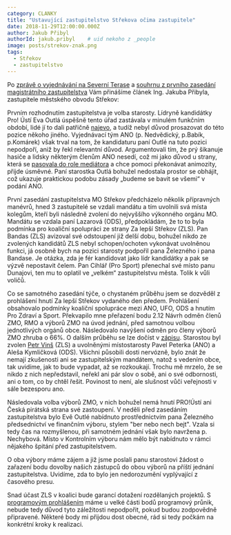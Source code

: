 ```yaml
---
category: CLANKY
title: "Ustavující zastupitelstvo Střekova očima zastupitele"
date: 2018-11-29T12:00:00.000Z
author: Jakub Přibyl
authorId: jakub.pribyl    # uid nekoho z _people
image: posts/strekov-znak.png
tags:
  - Střekov
  - zastupitelstvo
---
```


Po [zprávě o vyjednávání na Severní Terase](https://usti.pirati.cz/aktuality/beutelova-vyjednavani.html) a [souhrnu z prvního zasedání magistrátního zastupitelstva](https://usti.pirati.cz/aktuality/1-zasedani-zastupitelstva.html) Vám přinášíme článek Ing. Jakuba Přibyla, zastupitele městského obvodu Střekov:

Prvním rozhodnutím zastupitelstva je volba starosty. Lídryně kandidátky Pro! Ústí Eva Outlá úspěšně tento úřad zastávala v minulém funkčním období, lidé jí to dali patřičně [najevo](https://www.volby.cz/pls/kv2018/kv111111?xjazyk=CZ&xid=1&xdz=5&xnumnuts=4207&xobec=502316&xstrana=529&xstat=0&xvyber=0), a tudíž nebyl důvod prosazovat do této pozice někoho jiného. Vyjednávací tým ANO (p. Nedvědický, p.Babík, p.Komárek) však trval na tom, že kandidaturu paní Outlé na tuto pozici nepodpoří, aniž by řekl relevantní důvod. Argumentovali tím, že prý šikanuje hasiče a lidsky některým členům ANO nesedí, což mi jako důvod u strany, která se [pasovala do role mediátora](https://www.facebook.com/notes/ano-tohle-je-%C3%BAst%C3%AD-nad-labem/vyj%C3%A1d%C5%99en%C3%AD-oblastn%C3%AD-p%C5%99edsedkyn%C4%9B-ano-k-povolebn%C3%AD-situaci-v-%C3%BAst%C3%AD-nad-labem/2095616987125149/) a chce pomoci překonávat animozity, přijde úsměvné. Paní starostka Outlá bohužel nedostala prostor se obhájit, což ukazuje praktickou podobu zásady „budeme se bavit se všemi“ v podání ANO.

První zasedání zastupitelstva MO Střekov předcházelo několik přípravných manévrů, hned 3 zastupitelé se vzdali mandátu a tím uvolnili svá místa kolegům, kteří byli následně zvolení do nejvyššího výkonného orgánu MO. Mandátu se vzdala paní Lazarová (ODS), předpokládám, že to to byla podmínka pro koaliční spolupráci ze strany Za lepší Střekov (ZLS). Pan Bandas (ZLS) avizoval své odstoupení již delší dobu, bohužel nikdo ze zvolených kandidátů ZLS nebyl schopen/ochoten vykonávat uvolněnou funkci, já osobně bych na pozici starosty podpořil pana Železného i pana Bandase. Je otázka, zda je fér kandidovat jako lídr kandidátky a pak se výzvě nepostavit čelem. Pan Cihlář (Pro Sport) přenechal své místo panu Dunajovi, ten mu to oplatil ve „velkém“ zastupitelstvu města. Tolik k vůli voličů.

Co se samotného zasedání týče, o chystaném průběhu jsem se dozvěděl z prohlášení hnutí Za lepší Střekov vydaného den předem. Prohlášení obsahovalo podmínky koaliční spolupráce mezi ANO, UFO, ODS a hnutím Pro Zdraví a Sport.
Překvapilo mne přeřazení bodu 2.12 Návrh odměn členů ZMO, RMO a výborů ZMO na úvod jednání, před samotnou volbou jednotlivých orgánů obce. Následovalo navýšení odměn pro členy výborů ZMO zhruba o 66%. O dalším průběhu se lze dočíst v [zápisu](https://www.strekov.cz/files/cz/zastupitelstvo/zapisy-zasedani-zmo/zapis-1-ustanovujici-zmo-5-11-2018-final-anonymizovany.pdf).
Starostou byl zvolen [Petr Vinš](https://hlidacipes.org/ustecka-kultura-nakupuje-it-sluzby-urovni-7-tridy-prevod-dokumentu-pdf-za-sest-stovek/) (ZLS) a uvolněnými místostarosty Pavel Peterka (ANO) a Aleša Kymličková (ODS). Všichni působili dosti nervózně, bylo znát že nemají zkušenosti ani se zastupitelským mandátem, natož s vedením obce, tak uvidíme, jak to bude vypadat, až se rozkoukají. Trochu mě mrzelo, že se nikdo z nich nepředstavil, neřekl ani pár slov o sobě, ani o své odbornosti, ani o tom, co by chtěl řešit. Povinost to není, ale slušnost vůči veřejnosti v sále bezesporu ano. 

Následovala volba výborů ZMO, v nich bohužel nemá hnutí PRO!Ústí ani Česká pirátská strana své zastoupení. V neděli před zasedáním zastupitelstva bylo Evě Outlé nabídnuto prostřednictvím pana Železného předsednictví ve finančním výboru, stylem "ber nebo nech bejt". Vzala si tedy čas na rozmyšlenou, při samotném jednání však bylo navržena p. Nechybová. Místo v Kontrolním výboru nám mělo být nabídnuto v rámci nějakého špitání před zastupitelstvem.

O oba výbory máme zájem a již jsme poslali panu starostovi žádost o zařazení bodu dovolby našich zástupců do obou výborů na příští jednání zastupitelstva.  Uvidíme, zda to bylo jen nedorozumění vyplývající z časového presu.

Snad účast ZLS v koalici bude garancí dotažení rozdělaných projektů. S [programovým prohlášením](https://www.facebook.com/ZaLepsiStrekov/posts/1927631487306192?__tn__=K-R) máme u velké části bodů programový průnik, nebude tedy důvod tyto záležitosti nepodpořit, pokud budou zodpovědně připravené. Některé body mi přijdou dost obecné, rád si tedy počkám na konkrétní kroky k realizaci.

